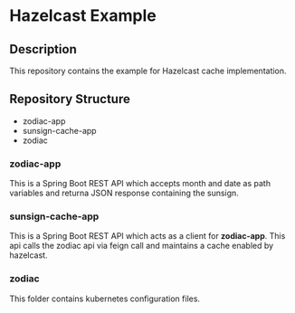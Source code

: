 # Hazelcast Example

## Description
This repository contains the example for Hazelcast cache implementation.

## Repository Structure
- zodiac-app
- sunsign-cache-app
- zodiac

### zodiac-app
This is a Spring Boot REST API which accepts month and date as path variables and returna JSON response containing the sunsign.

### sunsign-cache-app
This is a Spring Boot REST API which acts as a client for **zodiac-app**. This api calls the zodiac api via feign call and maintains a cache enabled by hazelcast.

### zodiac
This folder contains kubernetes configuration files.
